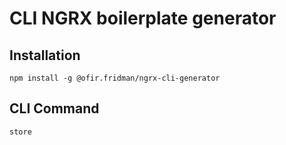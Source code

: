 # CLI NGRX boilerplate generator

## Installation

`npm install -g @ofir.fridman/ngrx-cli-generator`

## CLI Command

`store`